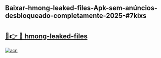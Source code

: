 ## Baixar-hmong-leaked-files-Apk-sem-anúncios-desbloqueado-completamente-2025-#7kixs

# <h2><a href="https://ainizakaria.my?title=hmong-leaked-files&ref=20M">🔗👉 🔴 hmong-leaked-files</a></h2>

[![acn](https://github.com/user-attachments/assets/0f9c940e-d8b0-45ae-aac7-cd30a18b3e1c)](https://ainizakaria.my?title=hmong-leaked-files&ref=20M)

